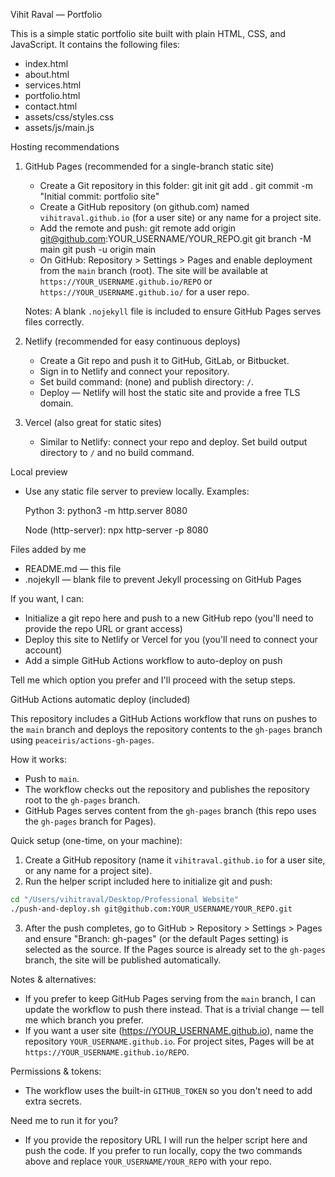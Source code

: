 Vihit Raval — Portfolio

This is a simple static portfolio site built with plain HTML, CSS, and JavaScript. It contains the following files:

- index.html
- about.html
- services.html
- portfolio.html
- contact.html
- assets/css/styles.css
- assets/js/main.js

Hosting recommendations

1) GitHub Pages (recommended for a single-branch static site)
   - Create a Git repository in this folder:
     git init
     git add .
     git commit -m "Initial commit: portfolio site"
   - Create a GitHub repository (on github.com) named `vihitraval.github.io` (for a user site) or any name for a project site.
   - Add the remote and push:
     git remote add origin git@github.com:YOUR_USERNAME/YOUR_REPO.git
     git branch -M main
     git push -u origin main
   - On GitHub: Repository > Settings > Pages and enable deployment from the `main` branch (root). The site will be available at `https://YOUR_USERNAME.github.io/REPO` or `https://YOUR_USERNAME.github.io/` for a user repo.

   Notes: A blank `.nojekyll` file is included to ensure GitHub Pages serves files correctly.

2) Netlify (recommended for easy continuous deploys)
   - Create a Git repo and push it to GitHub, GitLab, or Bitbucket.
   - Sign in to Netlify and connect your repository.
   - Set build command: (none) and publish directory: `/`.
   - Deploy — Netlify will host the static site and provide a free TLS domain.

3) Vercel (also great for static sites)
   - Similar to Netlify: connect your repo and deploy. Set build output directory to `/` and no build command.

Local preview

- Use any static file server to preview locally. Examples:

  Python 3:
  python3 -m http.server 8080

  Node (http-server):
  npx http-server -p 8080

Files added by me

- README.md — this file
- .nojekyll — blank file to prevent Jekyll processing on GitHub Pages

If you want, I can:
- Initialize a git repo here and push to a new GitHub repo (you'll need to provide the repo URL or grant access)
- Deploy this site to Netlify or Vercel for you (you'll need to connect your account)
- Add a simple GitHub Actions workflow to auto-deploy on push

Tell me which option you prefer and I'll proceed with the setup steps.

GitHub Actions automatic deploy (included)

This repository includes a GitHub Actions workflow that runs on pushes to the `main` branch and deploys the repository contents to the `gh-pages` branch using `peaceiris/actions-gh-pages`.

How it works:

- Push to `main`.
- The workflow checks out the repository and publishes the repository root to the `gh-pages` branch.
- GitHub Pages serves content from the `gh-pages` branch (this repo uses the `gh-pages` branch for Pages).

Quick setup (one-time, on your machine):

1. Create a GitHub repository (name it `vihitraval.github.io` for a user site, or any name for a project site).
2. Run the helper script included here to initialize git and push:

```bash
cd "/Users/vihitraval/Desktop/Professional Website"
./push-and-deploy.sh git@github.com:YOUR_USERNAME/YOUR_REPO.git
```

3. After the push completes, go to GitHub > Repository > Settings > Pages and ensure "Branch: gh-pages" (or the default Pages setting) is selected as the source. If the Pages source is already set to the `gh-pages` branch, the site will be published automatically.

Notes & alternatives:
- If you prefer to keep GitHub Pages serving from the `main` branch, I can update the workflow to push there instead. That is a trivial change — tell me which branch you prefer.
- If you want a user site (https://YOUR_USERNAME.github.io), name the repository `YOUR_USERNAME.github.io`. For project sites, Pages will be at `https://YOUR_USERNAME.github.io/REPO`.

Permissions & tokens:
- The workflow uses the built-in `GITHUB_TOKEN` so you don't need to add extra secrets.

Need me to run it for you?
- If you provide the repository URL I will run the helper script here and push the code. If you prefer to run locally, copy the two commands above and replace `YOUR_USERNAME/YOUR_REPO` with your repo.
